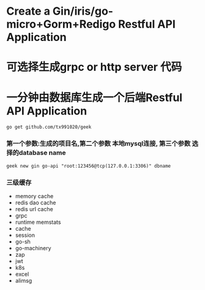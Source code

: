 # Create a Gin/iris/go-micro+Gorm+Redigo Restful API  Application
# 可选择生成grpc or http server 代码
# 一分钟由数据库生成一个后端Restful API  Application

```go get github.com/tx991020/geek```

### 第一个参数:生成的项目名,第二个参数 本地mysql连接, 第三个参数 选择的database name
 ```
 geek new gin go-api "root:123456@tcp(127.0.0.1:3306)" dbname
```


### 三级缓存
- memory cache
- redis dao cache
- redis url cache
- grpc
- runtime memstats
- cache
- session
- go-sh
- go-machinery
- zap
- jwt
- k8s
- excel
- alimsg
